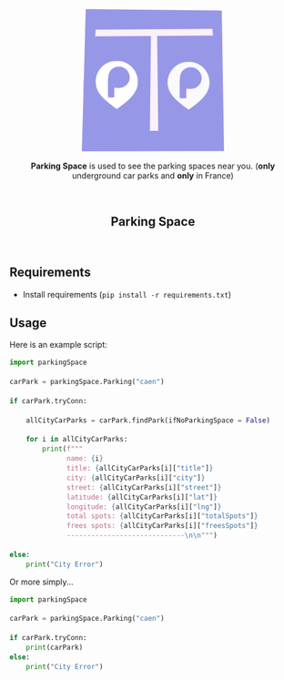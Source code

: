 <p align="center"><a href="https://darkreader.org" target="_blank" rel="noreferrer noopener"><img width="250" alt="Dark Reader's mascot" src="img/icon.png"></a></p>
<p align="center"><strong>Parking Space</strong> is used to see the parking spaces near you. (<strong>only</strong> underground car parks and <strong>only</strong> in France)</p>
<br/>


<h2 align="center">Parking Space</h2>
<br/>

## Requirements

- Install requirements (`pip install -r requirements.txt`)

## Usage

Here is an example script:

```python
import parkingSpace

carPark = parkingSpace.Parking("caen")

if carPark.tryConn:

    allCityCarParks = carPark.findPark(ifNoParkingSpace = False) 
    
    for i in allCityCarParks:
        print(f"""
              name: {i}
              title: {allCityCarParks[i]["title"]}
              city: {allCityCarParks[i]["city"]}
              street: {allCityCarParks[i]["street"]}
              latitude: {allCityCarParks[i]["lat"]}
              longitude: {allCityCarParks[i]["lng"]}
              total spots: {allCityCarParks[i]["totalSpots"]}
              frees spots: {allCityCarParks[i]["freesSpots"]}
              -----------------------------\n\n""")

else:
    print("City Error")
```

Or more simply...

```python
import parkingSpace

carPark = parkingSpace.Parking("caen")

if carPark.tryConn:
    print(carPark)
else:
    print("City Error")
```